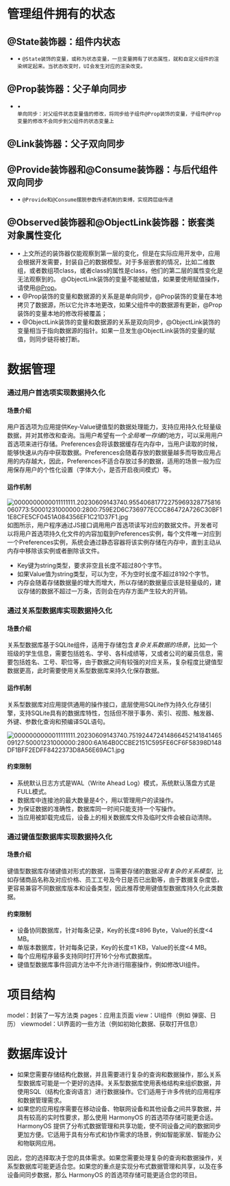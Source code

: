 # 管理组件拥有的状态
## @State装饰器：组件内状态
- •
    `@State装饰的变量，或称为状态变量，一旦变量拥有了状态属性，就和自定义组件的渲染绑定起来。当状态改变时，UI会发生对应的渲染改变。`
## @Prop装饰器：父子单向同步
- •  
    `单向同步：对父组件状态变量值的修改，将同步给子组件@Prop装饰的变量，子组件@Prop变量的修改不会同步到父组件的状态变量上`
## @Link装饰器：父子双向同步

## @Provide装饰器和@Consume装饰器：与后代组件双向同步
- •
    `@Provide和@Consume摆脱参数传递机制的束缚，实现跨层级传递`
## @Observed装饰器和@ObjectLink装饰器：嵌套类对象属性变化
- •
    上文所述的装饰器仅能观察到第一层的变化，但是在实际应用开发中，应用会根据开发需要，封装自己的数据模型。对于多层嵌套的情况，比如二维数组，或者数组项class，或者class的属性是class，他们的第二层的属性变化是无法观察到的。
@ObjectLink装饰的变量不能被赋值，如果要使用赋值操作，请使用[@Prop](https://developer.harmonyos.com/cn/docs/documentation/doc-guides-V3/arkts-prop-0000001473537702-V3)。
- •
    @Prop装饰的变量和数据源的关系是是单向同步，@Prop装饰的变量在本地拷贝了数据源，所以它允许本地更改，如果父组件中的数据源有更新，@Prop装饰的变量本地的修改将被覆盖；
- •
    @ObjectLink装饰的变量和数据源的关系是双向同步，@ObjectLink装饰的变量相当于指向数据源的指针。如果一旦发生@ObjectLink装饰的变量的赋值，则同步链将被打断。

# 数据管理
### 通过用户首选项实现数据持久化
#### 场景介绍
用户首选项为应用提供Key-Value键值型的数据处理能力，支持应用持久化轻量级数据，并对其修改和查询。当用户希望有一个*全局唯一存储*的地方，可以采用用户首选项来进行存储。Preferences会将该数据缓存在内存中，当用户读取的时候，能够快速从内存中获取数据。Preferences会随着存放的数据量越多而导致应用占用的内存越大，因此，Preferences不适合存放过多的数据，适用的场景一般为应用保存用户的个性化设置（字体大小，是否开启夜间模式）等。
#### 运作机制
![0000000000011111111.20230609143740.95540681772275969328775816060773:50001231000000:2800:759E2D6C736977ECCC86472A726C30BF11E8CFE5CF0451A084356EF1C21D37F1.jpg](https://alliance-communityfile-drcn.dbankcdn.com/FileServer/getFile/cmtyPub/011/111/111/0000000000011111111.20230609143740.95540681772275969328775816060773:50001231000000:2800:759E2D6C736977ECCC86472A726C30BF11E8CFE5CF0451A084356EF1C21D37F1.jpg?needInitFileName=true?needInitFileName=true?needInitFileName=true "0000000000011111111.20230609143740.95540681772275969328775816060773:50001231000000:2800:759E2D6C736977ECCC86472A726C30BF11E8CFE5CF0451A084356EF1C21D37F1.jpg")
如图所示，用户程序通过JS接口调用用户首选项读写对应的数据文件。开发者可以将用户首选项持久化文件的内容加载到Preferences实例，每个文件唯一对应到一个Preferences实例，系统会通过静态容器将该实例存储在内存中，直到主动从内存中移除该实例或者删除该文件。
- Key键为string类型，要求非空且长度不超过80个字节。
- 如果Value值为string类型，可以为空，不为空时长度不超过8192个字节。 
- 内存会随着存储数据量的增大而增大，所以存储的数据量应该是轻量级的，建议存储的数据不超过一万条，否则会在内存方面产生较大的开销。
### 通过关系型数据库实现数据持久化
#### 场景介绍

关系型数据库基于SQLite组件，适用于存储包含*复杂关系数据的场景*，比如一个班级的学生信息，需要包括姓名、学号、各科成绩等，又或者公司的雇员信息，需要包括姓名、工号、职位等，由于数据之间有较强的对应关系，复杂程度比键值型数据更高，此时需要使用关系型数据库来持久化保存数据。

#### 运作机制

关系型数据库对应用提供通用的操作接口，底层使用SQLite作为持久化存储引擎，支持SQLite具有的数据库特性，包括但不限于事务、索引、视图、触发器、外键、参数化查询和预编译SQL语句。

![0000000000011111111.20230609143740.75192447241486645214184146509127:50001231000000:2800:6A164B0CCBE2151C595FE6CF6F58398D148DF1BFF2EDFF8422373D8A56E69AC1.jpg](https://alliance-communityfile-drcn.dbankcdn.com/FileServer/getFile/cmtyPub/011/111/111/0000000000011111111.20230609143740.75192447241486645214184146509127:50001231000000:2800:6A164B0CCBE2151C595FE6CF6F58398D148DF1BFF2EDFF8422373D8A56E69AC1.jpg?needInitFileName=true?needInitFileName=true?needInitFileName=true "0000000000011111111.20230609143740.75192447241486645214184146509127:50001231000000:2800:6A164B0CCBE2151C595FE6CF6F58398D148DF1BFF2EDFF8422373D8A56E69AC1.jpg")

#### 约束限制
-   系统默认日志方式是WAL（Write Ahead Log）模式，系统默认落盘方式是FULL模式。 
-    数据库中连接池的最大数量是4个，用以管理用户的读操作。
-  为保证数据的准确性，数据库同一时间只能支持一个写操作。
-  当应用被卸载完成后，设备上的相关数据库文件及临时文件会被自动清除。
### 通过键值型数据库实现数据持久化

#### 场景介绍

键值型数据库存储键值对形式的数据，当需要存储的数据*没有复杂的关系模型*，比如存储商品名称及对应价格、员工工号及今日是否已出勤等，由于数据复杂度低，更容易兼容不同数据库版本和设备类型，因此推荐使用键值型数据库持久化此类数据。
#### 约束限制
-  设备协同数据库，针对每条记录，Key的长度≤896 Byte，Value的长度<4 MB。
-  单版本数据库，针对每条记录，Key的长度≤1 KB，Value的长度<4 MB。 
-  每个应用程序最多支持同时打开16个分布式数据库。
-  键值型数据库事件回调方法中不允许进行阻塞操作，例如修改UI组件。
# 项目结构
model：封装了一写方法类
pages：应用主页面
view：UI组件（例如 弹窗、日历）
viewmodel：UI界面的一些方法（例如初始化数据、获取打开信息）

# 数据库设计
- 如果您需要存储结构化数据，并且需要进行复杂的查询和数据操作，那么关系型数据库可能是一个更好的选择。关系型数据库使用表格结构来组织数据，并使用SQL（结构化查询语言）进行数据操作。它们适用于许多传统的应用程序和数据管理需求。
- 如果您的应用程序需要在移动设备、物联网设备和其他设备之间共享数据，并具有较高的实时性要求，那么使用 HarmonyOS 的首选项存储可能更合适。HarmonyOS 提供了分布式数据管理和共享功能，使不同设备之间的数据同步更加方便。它适用于具有分布式和协作需求的场景，例如智能家居、智能办公和物联网应用。

因此，您的选择取决于您的具体需求。如果您需要处理复杂的查询和数据操作，关系型数据库可能更适合您。如果您的重点是实现分布式数据管理和共享，以及在多设备间同步数据，那么 HarmonyOS 的首选项存储可能更适合您的项目。